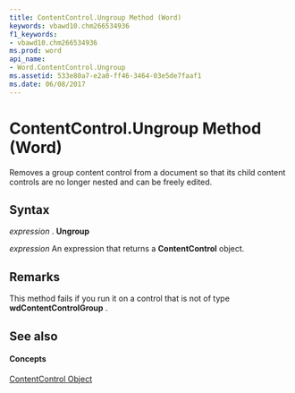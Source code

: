 ```yaml
---
title: ContentControl.Ungroup Method (Word)
keywords: vbawd10.chm266534936
f1_keywords:
- vbawd10.chm266534936
ms.prod: word
api_name:
- Word.ContentControl.Ungroup
ms.assetid: 533e80a7-e2a0-ff46-3464-03e5de7faaf1
ms.date: 06/08/2017
---
```



# ContentControl.Ungroup Method (Word)

Removes a group content control from a document so that its child content controls are no longer nested and can be freely edited.


## Syntax

 _expression_ . **Ungroup**

 _expression_ An expression that returns a **ContentControl** object.


## Remarks

This method fails if you run it on a control that is not of type **wdContentControlGroup** .


## See also


#### Concepts


[ContentControl Object](contentcontrol-object-word.md)

